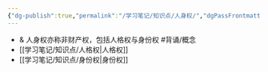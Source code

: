 ```yaml
---
{"dg-publish":true,"permalink":"/学习笔记/知识点/人身权/","dgPassFrontmatter":true,"noteIcon":""}
---
```


- & 人身权亦称非财产权，包括人格权与身份权 #背诵/概念 
- [[学习笔记/知识点/人格权\|人格权]]
- [[学习笔记/知识点/身份权\|身份权]]
